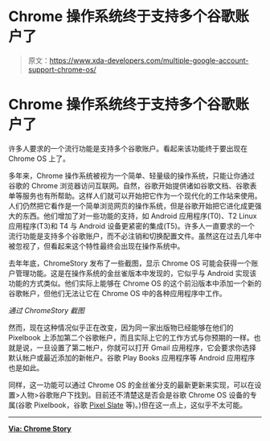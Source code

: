 # Chrome 操作系统终于支持多个谷歌账户了

> 原文：<https://www.xda-developers.com/multiple-google-account-support-chrome-os/>

# Chrome 操作系统终于支持多个谷歌账户了

许多人要求的一个流行功能是支持多个谷歌账户。看起来该功能终于要出现在 Chrome OS 上了。

多年来，Chrome 操作系统被视为一个简单、轻量级的操作系统，只能让你通过谷歌的 Chrome 浏览器访问互联网。自然，谷歌开始提供诸如谷歌文档、谷歌表单等服务也有所帮助。这样人们就可以开始把它作为一个现代化的工作站来使用。人们仍然把它看作是一个简单浏览网页的操作系统，但是谷歌开始把它进化成更强大的东西。他们增加了对一些功能的支持，如 Android 应用程序(T0)、T2 Linux 应用程序(T3)和 T4 与 Android 设备更紧密的集成(T5)。许多人一直要求的一个流行功能是支持多个谷歌账户，而不必注销和切换配置文件。虽然这在过去几年中被忽视了，但看起来这个特性最终会出现在操作系统中。

去年年底，ChromeStory 发布了一些截图，显示 Chrome OS 可能会获得一个账户管理功能。这是在操作系统的金丝雀版本中发现的，它似乎与 Android 实现该功能的方式类似。他们实际上能够在 Chrome OS 的这个前沿版本中添加一个新的谷歌帐户，但他们无法让它在 Chrome OS 中的各种应用程序中工作。

*通过 ChromeStory 截图*

然而，现在这种情况似乎正在改变，因为同一家出版物已经能够在他们的 Pixelbook 上添加第二个谷歌帐户，而且实际上它的工作方式与你预期的一样。也就是说，一旦设置了第二帐户，你就可以打开 Gmail 应用程序，它会要求你选择默认帐户或最近添加的新帐户。谷歌 Play Books 应用程序等 Android 应用程序也是如此。

同样，这一功能可以通过 Chrome OS 的金丝雀分支的最新更新来实现，可以在设置>人物>谷歌账户下找到。目前还不清楚这是否会是谷歌 Chrome OS 设备的专属(谷歌 Pixelbook，谷歌 [Pixel Slate](https://www.xda-developers.com/google-pixel-slate-video-review/) 等)。)但在这一点上，这似乎不太可能。

* * *

[**Via: Chrome Story**](https://www.chromestory.com/2019/01/new-chrome-os-account-manager/)